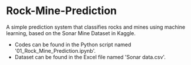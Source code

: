 # Rock-Mine-Prediction
A simple prediction system that classifies rocks and mines using machine learning, based on the Sonar Mine Dataset in Kaggle.
- Codes can be found in the Python script named '01_Rock_Mine_Prediction.ipynb'. 
- Dataset can be found in the Excel file named 'Sonar data.csv'.
